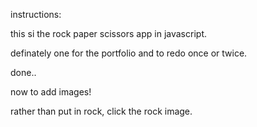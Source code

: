 instructions:

this si the rock paper scissors app in javascript.

definately one for the portfolio and to redo once or twice.

done..

now to add images!

rather than put in rock, click the rock image.

